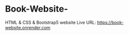 # Book-Website-
HTML &amp; CSS &amp; Bootstrap5 website 
Live URL: https://book-website.onrender.com
